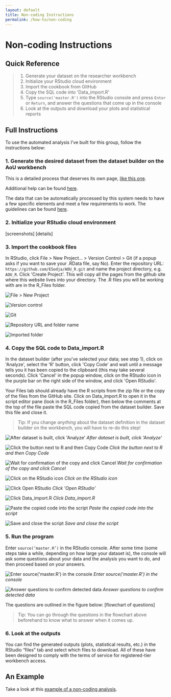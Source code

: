 ```yaml
---
layout: default
title: Non-coding Instructions
permalink: /how-to/non-coding
---
```

# Non-coding Instructions

## Quick Reference
> 1. Generate your dataset on the researcher workbench
> 2. Initialize your RStudio cloud environment
> 3. Import the cookbook from GitHub
> 4. Copy the SQL code into 'Data_import.R'
> 5. Type `source('master.R')` into the RStudio console and press `Enter` or `Return`, and answer the questions that come up in the console
> 6. Look at the outputs and download your plots and statistical reports

## Full Instructions
To use the automated analysis I've built for this group, follow the instructions below:
### 1. **Generate the desired dataset from the dataset builder on the AoU workbench**
This is a detailed process that deserves its own page, [like this one](/AOU_R/how-to/dataset).

Additional help can be found [here](https://support.researchallofus.org/hc/en-us/articles/4556645124244-Using-the-Concept-Set-Selector-and-Dataset-Builder-tools-to-build-your-dataset).

The data that can be automatically processed by this system needs to have a few specific elements and meet a few requirements to work. The guidelines can be found [here](/AOU_R/datareqs).

### 2. **Initialize your RStudio cloud environment**
    
[screenshots]
[details]

### 3. **Import the cookbook files**
In RStudio, click File > New Project... > Version Control > Git (if a popup asks if you want to save your .RData file, say No). 
Enter the repository URL: 
```https://github.com/ESodja/AOU_R.git```
and name the project directory, e.g. `AOU_R`. Click 'Create Project'. This will copy all the pages from the github site where this website lives into your directory. The .R files you will be working with are in the R_Files folder.

![File > New Project](./assets/images/RStudio_project1.png)

![Version control](./assets/images/RStudio_project2.png)

![Git](./assets/images/RStudio_project3.png)

![Repository URL and folder name](./assets/images/RStudio_project4.png)

![Imported folder](./assets/images/RStudio_project5.png)

### 4. **Copy the SQL code to Data_import.R**

In the dataset builder (after you've selected your data; see step 1), click on 'Analyze', select the 'R' button, click 'Copy Code' and wait until a message tells you it has been copied to the clipboard (this may take several seconds). Click 'Cancel' in the popup window, click on the RStudio icon in the purple bar on the right side of the window, and click 'Open RStudio'. 

Your Files tab should already have the R scripts from the zip file or the copy of the files from the GitHub site. Click on Data_import.R to open it in the script editor pane (look in the R_Files folder), then below the comments at the top of the file paste the SQL code copied from the dataset builder. Save this file and close it.

> Tip: If you change *anything* about the dataset definition in the dataset builder on the workbench, you will have to re-do this step!

![After dataset is built, click 'Analyze'](./assets/images/SQL_analyze.png)
*After dataset is built, click 'Analyze'*

![Click the button next to R and then Copy Code](./assets/images/SQL_analyze2.png)
*Click the button next to R and then Copy Code*

![Wait for confirmation of the copy and click Cancel](./assets/images/SQL_analyze3.png)
*Wait for confirmation of the copy and click Cancel*

![Click on the RStudio icon](./assets/images/SQL_analyze4.png)
*Click on the RStudio icon*

![Click Open RStudio](./assets/images/SQL_analyze5.png)
*Click 'Open RStudio'*

![Click Data_import.R](./assets/images/SQL_analyze6.png)
*Click Data_import.R*

![Paste the copied code into the script](./assets/images/SQL_analyze7.png)
*Paste the copied code into the script*

![Save and close the script](./assets/images/SQL_analyze8.png)
*Save and close the script*


### 5. **Run the program**
Enter `source(‘master.R’)` in the RStudio console. After some time (some steps take a while, depending on how large your dataset is), the console will ask some questions about your data and the analysis you want to do, and then proceed based on your answers.

![Enter source('master.R') in the console](./assets/images/program_run1.png)
*Enter source('master.R') in the console*

![Answer questions to confirm detected data](./assets/images/program_run2.png)
*Answer questions to confirm detected data*
                          
The questions are outlined in the figure below:
[flowchart of questions]

> Tip: You can go through the questions in the flowchart above beforehand to know what to answer when it comes up.

### 6. **Look at the outputs**
You can find the generated outputs (plots, statistical results, etc.) in the RStudio “files” tab and select which files to download.
All of these have been designed to comply with the terms of service for registered-tier workbench access.

## An Example
Take a look at this [example of a non-coding analysis](/AOU_R/examples/bmi_noncoding).
